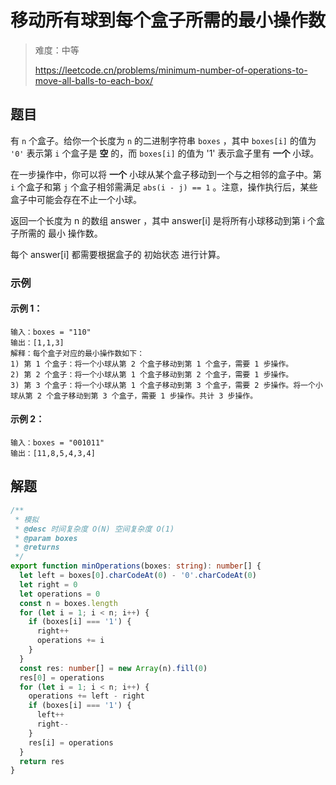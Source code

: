 # 移动所有球到每个盒子所需的最小操作数

> 难度：中等
>
> https://leetcode.cn/problems/minimum-number-of-operations-to-move-all-balls-to-each-box/

## 题目

有 `n` 个盒子。给你一个长度为 `n` 的二进制字符串 `boxes` ，其中 `boxes[i]` 的值为 `'0'` 表示第 `i` 个盒子是 **空** 的，而 `boxes[i]` 的值为 '1' 表示盒子里有 **一个** 小球。

在一步操作中，你可以将 **一个** 小球从某个盒子移动到一个与之相邻的盒子中。第 `i` 个盒子和第 `j` 个盒子相邻需满足 `abs(i - j) == 1` 。注意，操作执行后，某些盒子中可能会存在不止一个小球。

返回一个长度为 n 的数组 answer ，其中 answer[i] 是将所有小球移动到第 i 个盒子所需的 最小 操作数。

每个 answer[i] 都需要根据盒子的 初始状态 进行计算。

### 示例

#### 示例 1：

```
输入：boxes = "110"
输出：[1,1,3]
解释：每个盒子对应的最小操作数如下：
1) 第 1 个盒子：将一个小球从第 2 个盒子移动到第 1 个盒子，需要 1 步操作。
2) 第 2 个盒子：将一个小球从第 1 个盒子移动到第 2 个盒子，需要 1 步操作。
3) 第 3 个盒子：将一个小球从第 1 个盒子移动到第 3 个盒子，需要 2 步操作。将一个小球从第 2 个盒子移动到第 3 个盒子，需要 1 步操作。共计 3 步操作。
```

#### 示例 2：

```
输入：boxes = "001011"
输出：[11,8,5,4,3,4]
```

## 解题

```ts 
/**
 * 模拟
 * @desc 时间复杂度 O(N) 空间复杂度 O(1)
 * @param boxes
 * @returns
 */
export function minOperations(boxes: string): number[] {
  let left = boxes[0].charCodeAt(0) - '0'.charCodeAt(0)
  let right = 0
  let operations = 0
  const n = boxes.length
  for (let i = 1; i < n; i++) {
    if (boxes[i] === '1') {
      right++
      operations += i
    }
  }
  const res: number[] = new Array(n).fill(0)
  res[0] = operations
  for (let i = 1; i < n; i++) {
    operations += left - right
    if (boxes[i] === '1') {
      left++
      right--
    }
    res[i] = operations
  }
  return res
}
```
